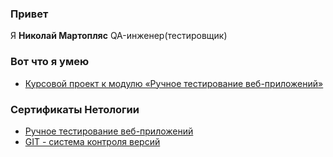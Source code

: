 ### Привет

Я **Николай Мартопляс** QA-инженер(тестировщик)

### Вот что я умею
* [Курсовой проект к модулю «Ручное тестирование веб-приложений»](https://github.com/NikolayMartoplyas/portfolio/tree/main/course%20work)

### Сертификаты Нетологии

* [Ручное тестирование веб-приложений](https://github.com/NikolayMartoplyas/certificate/blob/main/manual-testing.jpg)
* [GIT - система контроля версий](https://github.com/NikolayMartoplyas/certificate/blob/main/GIT.jpg)
  

